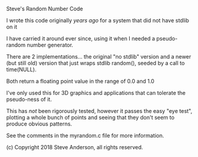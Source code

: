 
Steve's Random Number Code

I wrote this code originally *years ago* for a system that did not have stdlib on it

I have carried it around ever since, using it when I needed a pseudo-random number generator.

There are 2 implementations... the original "no stdlib" version and  a newer (but still old)
version that just wraps stdlib random(), seeded by a call to time(NULL).

Both return a floating point value in the range of 0.0 and 1.0

I've only used this for 3D graphics and applications that can tolerate the pseudo-ness of it.

This has *not* been rigorously tested, however it passes the easy "eye test", plotting
a whole bunch of points and seeing that they don't seem to produce obvious patterns.

See the comments in the myrandom.c file for more information.

(c) Copyright 2018 Steve Anderson, all rights reserved.


